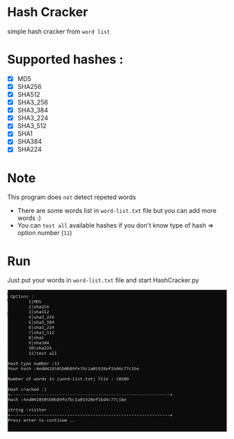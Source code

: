 # Hash Cracker
simple hash cracker from `word list` 

# Supported hashes :
- [x] MD5
- [x] SHA256
- [x] SHA512
- [x] SHA3_256
- [x] SHA3_384
- [x] SHA3_224
- [x] SHA3_512
- [x] SHA1
- [x] SHA384
- [x] SHA224

# Note
This program does `not` detect repeted words
- There are some words list in `word-list.txt` file but you can add more words :)
- You can `test all` available hashes if you don't know type of hash => option number (`11`)

# Run
Just put your words in `word-list.txt` file and start HashCracker.py

![Screenshot](images/img1.png)
